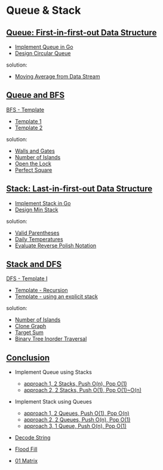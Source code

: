 # Queue & Stack

## [Queue: First-in-first-out Data Structure](https://leetcode.com/explore/learn/card/queue-stack/228/first-in-first-out-data-structure/1355/)

* [Implement Queue in Go](queue/queue.go)
* [Design Circular Queue](queue/circular_queue.go)

solution:

* [Moving Average from Data Stream]()

## [Queue and BFS](https://leetcode.com/explore/learn/card/queue-stack/231/practical-application-queue/1376/)

[BFS - Template](https://leetcode.com/explore/learn/card/queue-stack/231/practical-application-queue/1372/)

* [Template 1](queue/bfs/tmpl1/bfs.go)
* [Template 2](queue/bfs/tmpl2/bfs.go)

solution:

* [Walls and Gates]()
* [Number of Islands](practice/island.go)
* [Open the Lock](practice/open_lock.go)
* [Perfect Square](practice/square.go)

## [Stack: Last-in-first-out Data Structure](https://leetcode.com/explore/learn/card/queue-stack/230/usage-stack/1369/)

* [Implement Stack in Go](stack/stack.go)
* [Design Min Stack](stack/min_stack.go)

solution:

* [Valid Parentheses](practice/parentheses.go)
* [Daily Temperatures](practice/daily_temp.go)
* [Evaluate Reverse Polish Notation](practice/reverse_polish.go)

## [Stack and DFS](https://leetcode.com/explore/learn/card/queue-stack/232/practical-application-stack/1377/)

[DFS - Template I](https://leetcode.com/explore/learn/card/queue-stack/232/practical-application-stack/1384/)

* [Template - Recursion](stack/dfs/tmpl1/dfs.go)
* [Template - using an explicit stack](stack/dfs/tmpl2/dfs.go)

solution:

* [Number of Islands](practice/island.go)
* [Clone Graph](practice/clone_graph.go)
* [Target Sum](practice/target_sum.go)
* [Binary Tree Inorder Traversal](practice/inorder_traversal.go)

## [Conclusion](https://leetcode.com/explore/learn/card/queue-stack/239/conclusion/1386/)

* Implement Queue using Stacks
    * [approach 1, 2 Stacks, Push O(n), Pop O(1)](conclusion/queue-using-stack/impl1/my_queue.go)
    * [approach 2, 2 Stacks, Push O(1), Pop O(1)~O(n)](conclusion/queue-using-stack/impl2/my_queue.go)

* Implement Stack using Queues
    * [approach 1, 2 Queues, Push O(1), Pop O(n)](conclusion/stack-using-queue/impl1/my_stack.go)
    * [approach 2, 2 Queues, Push O(n), Pop O(1)](conclusion/stack-using-queue/impl2/my_stack.go)
    * [approach 3, 1 Queue, Push O(n), Pop O(1)](conclusion/stack-using-stack/impl3/my_stack.go)

* [Decode String](conclusion/decode_string.go)
* [Flood Fill](conclusion/flood_fill.go)
* [01 Matrix](conclusion/01_matrix.go)
    